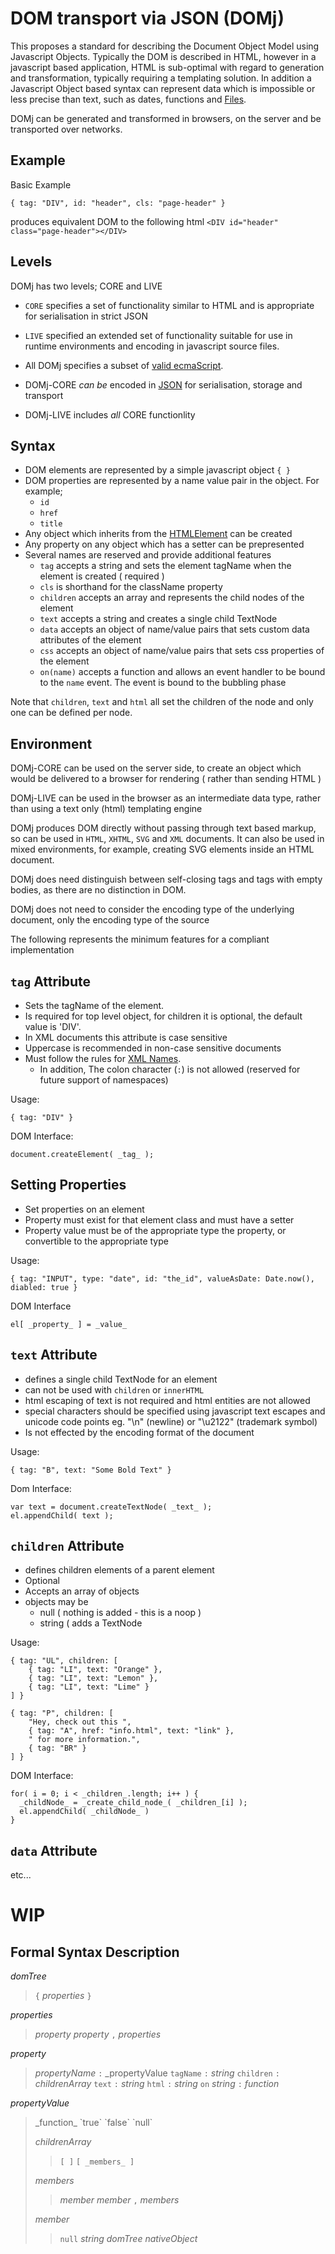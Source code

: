 DOM transport via JSON (DOMj)
========================================================================================

This proposes a standard for describing the Document Object Model using Javascript Objects. Typically the DOM is described in HTML, however in a javascript based application, HTML is sub-optimal with regard to generation and transformation, typically requiring a templating solution. In addition a Javascript Object based syntax can represent data which is impossible or less precise than text, such as dates, functions and [Files](https://developer.mozilla.org/en/DOM/File).

DOMj can be generated and transformed in browsers, on the server and be transported over networks.

Example
-------

Basic Example

    { tag: "DIV", id: "header", cls: "page-header" }
    
produces equivalent DOM to the following html ```<DIV id="header" class="page-header"></DIV>```

Levels
------

DOMj has two levels; CORE and LIVE

* `CORE` specifies a set of functionality similar to HTML and is appropriate for serialisation in strict JSON
* `LIVE` specified an extended set of functionality suitable for use in runtime environments and encoding in javascript source files.

* All DOMj specifies a subset of [valid ecmaScript](http://www.ecma-international.org/publications/standards/Ecma-262.htm).
* DOMj-CORE _can be_ encoded in [JSON](http://json.org/) for serialisation, storage and transport
* DOMj-LIVE includes _all_ CORE functionlity

Syntax
------

* DOM elements are represented by a simple javascript object `{ }`
* DOM properties are represented by a name value pair in the object. For example;
	* `id`
	* `href`
	* `title`
* Any object which inherits from the [HTMLElement](http://www.w3.org/TR/DOM-Level-2-HTML/html.html#ID-882764350) can be created
* Any property on any object which has a setter can be prepresented
* Several names are reserved and provide additional features
	* `tag` accepts a string and sets the element tagName when the element is created ( required )
	* `cls` is shorthand for the className property
	* `children` accepts an array and represents the child nodes of the element
	* `text` accepts a string and creates a single child TextNode
	* `data` accepts an object of name/value pairs that sets custom data attributes of the element
	* `css` accepts an object of name/value pairs that sets css properties of the element
	* `on(name)` accepts a function and allows an event handler to be bound to the `name` event. The event is bound to the bubbling phase

Note that ```children```, ```text``` and ```html``` all set the children of the node and only one can be defined per node.


Environment
-----------

DOMj-CORE can be used on the server side, to create an object which would be delivered to a browser for rendering ( rather than sending HTML )

DOMj-LIVE can be used in the browser as an intermediate data type, rather than using a text only (html) templating engine

DOMj produces DOM directly without passing through text based markup, so can be used in ```HTML```, ```XHTML```, ```SVG``` and ```XML``` documents. It can also be used in mixed environments, for example, creating SVG elements inside an HTML document.

DOMj does need distinguish between self-closing tags and tags with empty bodies, as there are no distinction in DOM.

DOMj does not need to consider the encoding type of the underlying document, only the encoding type of the source

The following represents the minimum features for a compliant implementation

```tag``` Attribute
-------------

* Sets the tagName of the element.
* Is required for top level object, for children it is optional, the default value is 'DIV'.
* In XML documents this attribute is case sensitive
* Uppercase is recommended in non-case sensitive documents
* Must follow the rules for [XML Names](http://www.w3.org/TR/REC-xml/#NT-Name).
	* In addition, The colon character (```:```) is not allowed (reserved for future support of namespaces)

Usage:

    { tag: "DIV" }
    
DOM Interface:

    document.createElement( _tag_ );

Setting Properties
------------------

* Set properties on an element
* Property must exist for that element class and must have a setter
* Property value must be of the appropriate type the property, or convertible to the appropriate type

Usage:

    { tag: "INPUT", type: "date", id: "the_id", valueAsDate: Date.now(), diabled: true } 

DOM Interface

    el[ _property_ ] = _value_

`text` Attribute
--------------------

* defines a single child TextNode for an element
* can not be used with ```children``` or ```innerHTML```
* html escaping of text is not required and html entities are not allowed
* special characters should be specified using javascript text escapes and unicode code points eg. "\n" (newline) or "\u2122" (trademark symbol)
* Is not effected by the encoding format of the document  

Usage:

    { tag: "B", text: "Some Bold Text" }

Dom Interface:

    var text = document.createTextNode( _text_ );
    el.appendChild( text );
    

```children``` Attribute
-------------------

* defines children elements of a parent element
* Optional
* Accepts an array of objects
* objects may be
	* null ( nothing is added - this is a noop )
	* string ( adds a TextNode 
	
Usage:

    { tag: "UL", children: [
        { tag: "LI", text: "Orange" },
        { tag: "LI", text: "Lemon" },
        { tag: "LI", text: "Lime" }
    ] }

    { tag: "P", children: [
        "Hey, check out this ",
        { tag: "A", href: "info.html", text: "link" },
        " for more information.",
        { tag: "BR" }
    ] }

DOM Interface:

    for( i = 0; i < _children_.length; i++ ) {
      _childNode_ = _create_child_node_( _children_[i] );
      el.appendChild( _childNode_ )
    }

```data``` Attribute
--------------------


etc...


WIP
===



Formal Syntax Description
---------------------------

_domTree_
> `{` _properties_ `}`

_properties_
> _property_
> _property_ `,` _properties_

_property_
> _propertyName_ `:` _propertyValue
> `tagName` `:` _string_
> `children` `:` _childrenArray_
> `text` `:` _string_
> `html` `:` _string_
> `on` _string_ `:` _function_

_propertyValue_
> <nativeObject>
> <object>
> <array>
> <string_>
> _function_
> `true`
> `false`
> `null`

_childrenArray_
> `[ ]`
> `[ _members_ ]`

_members_
> _member_
> _member_ `,` _members_

_member_
> `null`
> _string_
> _domTree_
> _nativeObject_



